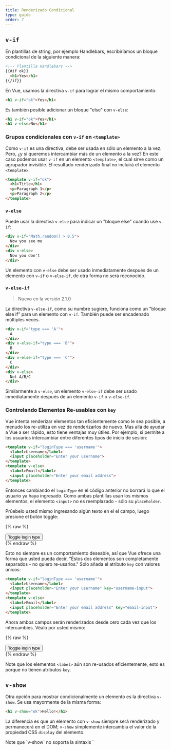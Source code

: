 ```yaml
---
title: Renderizado Condicional
type: guide
order: 7
---
```


## `v-if`

En plantillas de string, por ejemplo Handlebars, escribiríamos un bloque condicional de la siguiente manera:

``` html
<!-- Plantilla Handlebars -->
{{#if ok}}
  <h1>Yes</h1>
{{/if}}
```

En Vue, usamos la directiva `v-if` para lograr el mismo comportamiento:

``` html
<h1 v-if="ok">Yes</h1>
```

Es también posible adicionar un bloque "else" con `v-else`:

``` html
<h1 v-if="ok">Yes</h1>
<h1 v-else>No</h1>
```

### Grupos condicionales con `v-if` en `<template>`

Como `v-if` es una directiva, debe ser usada en sólo un elemento a la vez. Pero, ¿y si queremos intercambiar más de un elemento a la vez? En este caso podemos usar `v-if` en un elemento `<template>`, el cual sirve como un agrupador invisible. El resultado renderizado final no incluirá el elemento `<template>`.

``` html
<template v-if="ok">
  <h1>Title</h1>
  <p>Paragraph 1</p>
  <p>Paragraph 2</p>
</template>
```

### `v-else`

Puede usar la directiva `v-else` para indicar un "bloque else" cuando use `v-if`:

``` html
<div v-if="Math.random() > 0.5">
  Now you see me
</div>
<div v-else>
  Now you don't
</div>
```

Un elemento con `v-else` debe ser usado inmediatamente después de un elemento con `v-if` o `v-else-if`, de otra forma no será reconocido.

### `v-else-if`

> Nuevo en la versión 2.1.0

La directiva `v-else-if`, como su numbre sugiere, funciona como un "bloque else if" para un elemento con `v-if`. También puede ser encadenado múltiples veces.

```html
<div v-if="type === 'A'">
  A
</div>
<div v-else-if="type === 'B'">
  B
</div>
<div v-else-if="type === 'C'">
  C
</div>
<div v-else>
  Not A/B/C
</div>
```

Similarmente a `v-else`, un elemento `v-else-if` debe ser usado inmediatamente después de un elemento `v-if` o `v-else-if`.

### Controlando Elementos Re-usables con `key`

Vue intenta renderizar elementos tan eficientemente como le sea posible, a menudo los re-utiliza en vez de renderizarlos de nuevo. Mas allá de ayudar a Vue a ser rápido, esto tiene ventajas muy útiles. Por ejemplo, si permite a los usuarios intercambiar entre diferentes tipos de inicio de sesión:

``` html
<template v-if="loginType === 'username'">
  <label>Username</label>
  <input placeholder="Enter your username">
</template>
<template v-else>
  <label>Email</label>
  <input placeholder="Enter your email address">
</template>
```

Entonces cambiando el `loginType` en el código anterior no borrará lo que el usuario ya haya ingresado. Como ambas plantillas usan los mismos elementos, el elemento `<input>` no es reemplazado - sólo su `placeholder`.

Prúebelo usted mismo ingresando algún texto en el el campo, luego presione el botón toggle:

{% raw %}
<div id="no-key-example" class="demo">
  <div>
    <template v-if="loginType === 'username'">
      <label>Username</label>
      <input placeholder="Enter your username">
    </template>
    <template v-else>
      <label>Email</label>
      <input placeholder="Enter your email address">
    </template>
  </div>
  <button @click="toggleLoginType">Toggle login type</button>
</div>
<script>
new Vue({
  el: '#no-key-example',
  data: {
    loginType: 'username'
  },
  methods: {
    toggleLoginType: function () {
      return this.loginType = this.loginType === 'username' ? 'email' : 'username'
    }
  }
})
</script>
{% endraw %}

Esto no siempre es un comportamiento deseable, así que Vue ofrece una forma que usted pueda decir, "Éstos dos elementos son completamente separados - no quiero re-usarlos." Solo añada el atributo `key` con valores únicos:

``` html
<template v-if="loginType === 'username'">
  <label>Username</label>
  <input placeholder="Enter your username" key="username-input">
</template>
<template v-else>
  <label>Email</label>
  <input placeholder="Enter your email address" key="email-input">
</template>
```

Ahora ambos campos serán renderizados desde cero cada vez que los intercambies. Véalo por usted mismo:

{% raw %}
<div id="key-example" class="demo">
  <div>
    <template v-if="loginType === 'username'">
      <label>Username</label>
      <input placeholder="Enter your username" key="username-input">
    </template>
    <template v-else>
      <label>Email</label>
      <input placeholder="Enter your email address" key="email-input">
    </template>
  </div>
  <button @click="toggleLoginType">Toggle login type</button>
</div>
<script>
new Vue({
  el: '#key-example',
  data: {
    loginType: 'username'
  },
  methods: {
    toggleLoginType: function () {
      return this.loginType = this.loginType === 'username' ? 'email' : 'username'
    }
  }
})
</script>
{% endraw %}

Note que los elementos `<label>` aún son re-usados eficientemente, esto es porque no tienen atributos `key`.

## `v-show`

Otra opción para mostrar condicionalmente un elemento es la directiva `v-show`. Se usa mayormente de la misma forma:

``` html
<h1 v-show="ok">Hello!</h1>
```

La diferencia es que un elemento con `v-show` siempre será renderizado y permanecerá en el DOM; `v-show` simplemente intercambia el valor de la propiedad CSS `display` del elemento.

<p class="tip">Note que `v-show` no soporta la sintaxis `<template>`, tampoco funciona con `v-else`.</p>

## `v-if` versus `v-show`

`v-if` es un renderizado condicional "real" ya que se asegura que los eventos y componentes hijos dentro del bloque condicional sean apropiadamente destruídos y re-creados durante intercambios.

`v-if` también es **lazy**: si la condición es falsa en el renderizado inicial, no hará nada - el bloque condicional no será renderizado hasta que la condición sea verdadera por primera vez.

En comparación, `v-show` es más sencillo - el elemento siempre es renderizado sin importar la condición inicial, sólo con un intercambio sencillo basado en CSS.

De forma general, `v-if` tiene un mayor costo de intercambio mientras que `v-show` tiene un mayor costo de renderizado inicial. De modo que prefiera `v-show` si necesita intercambiar algo muy a menudo, y use `v-if` si la condición no es propensa a cambiar durante la ejecución.
